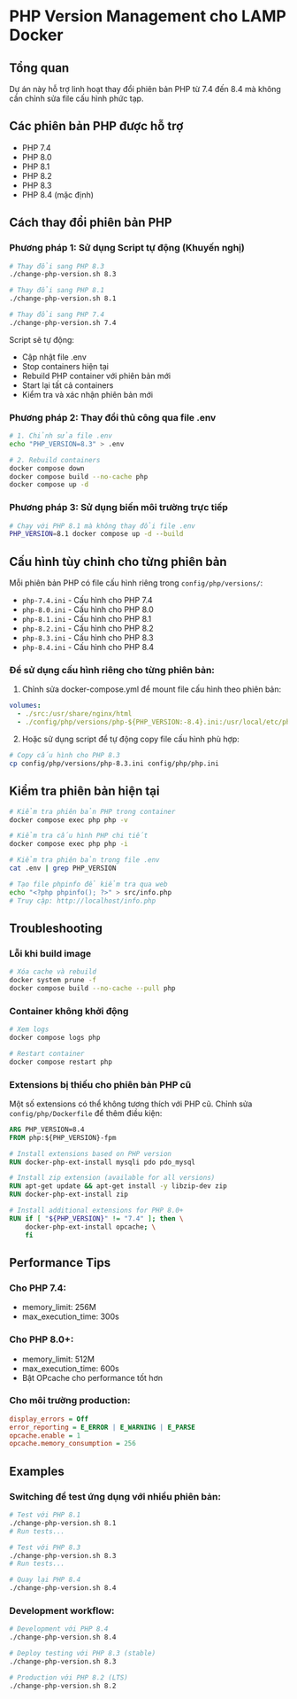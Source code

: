 # PHP Version Management cho LAMP Docker

## Tổng quan
Dự án này hỗ trợ linh hoạt thay đổi phiên bản PHP từ 7.4 đến 8.4 mà không cần chỉnh sửa file cấu hình phức tạp.

## Các phiên bản PHP được hỗ trợ
- PHP 7.4
- PHP 8.0
- PHP 8.1
- PHP 8.2
- PHP 8.3
- PHP 8.4 (mặc định)

## Cách thay đổi phiên bản PHP

### Phương pháp 1: Sử dụng Script tự động (Khuyến nghị)
```bash
# Thay đổi sang PHP 8.3
./change-php-version.sh 8.3

# Thay đổi sang PHP 8.1
./change-php-version.sh 8.1

# Thay đổi sang PHP 7.4
./change-php-version.sh 7.4
```

Script sẽ tự động:
- Cập nhật file .env
- Stop containers hiện tại
- Rebuild PHP container với phiên bản mới
- Start lại tất cả containers
- Kiểm tra và xác nhận phiên bản mới

### Phương pháp 2: Thay đổi thủ công qua file .env
```bash
# 1. Chỉnh sửa file .env
echo "PHP_VERSION=8.3" > .env

# 2. Rebuild containers
docker compose down
docker compose build --no-cache php
docker compose up -d
```

### Phương pháp 3: Sử dụng biến môi trường trực tiếp
```bash
# Chạy với PHP 8.1 mà không thay đổi file .env
PHP_VERSION=8.1 docker compose up -d --build
```

## Cấu hình tùy chỉnh cho từng phiên bản

Mỗi phiên bản PHP có file cấu hình riêng trong `config/php/versions/`:
- `php-7.4.ini` - Cấu hình cho PHP 7.4
- `php-8.0.ini` - Cấu hình cho PHP 8.0  
- `php-8.1.ini` - Cấu hình cho PHP 8.1
- `php-8.2.ini` - Cấu hình cho PHP 8.2
- `php-8.3.ini` - Cấu hình cho PHP 8.3
- `php-8.4.ini` - Cấu hình cho PHP 8.4

### Để sử dụng cấu hình riêng cho từng phiên bản:

1. Chỉnh sửa docker-compose.yml để mount file cấu hình theo phiên bản:
```yaml
volumes:
  - ./src:/usr/share/nginx/html
  - ./config/php/versions/php-${PHP_VERSION:-8.4}.ini:/usr/local/etc/php/conf.d/custom.ini
```

2. Hoặc sử dụng script để tự động copy file cấu hình phù hợp:
```bash
# Copy cấu hình cho PHP 8.3
cp config/php/versions/php-8.3.ini config/php/php.ini
```

## Kiểm tra phiên bản hiện tại

```bash
# Kiểm tra phiên bản PHP trong container
docker compose exec php php -v

# Kiểm tra cấu hình PHP chi tiết
docker compose exec php php -i

# Kiểm tra phiên bản trong file .env
cat .env | grep PHP_VERSION

# Tạo file phpinfo để kiểm tra qua web
echo "<?php phpinfo(); ?>" > src/info.php
# Truy cập: http://localhost/info.php
```

## Troubleshooting

### Lỗi khi build image
```bash
# Xóa cache và rebuild
docker system prune -f
docker compose build --no-cache --pull php
```

### Container không khởi động
```bash
# Xem logs
docker compose logs php

# Restart container
docker compose restart php
```

### Extensions bị thiếu cho phiên bản PHP cũ
Một số extensions có thể không tương thích với PHP cũ. Chỉnh sửa `config/php/Dockerfile` để thêm điều kiện:

```dockerfile
ARG PHP_VERSION=8.4
FROM php:${PHP_VERSION}-fpm

# Install extensions based on PHP version
RUN docker-php-ext-install mysqli pdo pdo_mysql

# Install zip extension (available for all versions)
RUN apt-get update && apt-get install -y libzip-dev zip
RUN docker-php-ext-install zip

# Install additional extensions for PHP 8.0+
RUN if [ "${PHP_VERSION}" != "7.4" ]; then \
    docker-php-ext-install opcache; \
    fi
```

## Performance Tips

### Cho PHP 7.4:
- memory_limit: 256M
- max_execution_time: 300s

### Cho PHP 8.0+:
- memory_limit: 512M  
- max_execution_time: 600s
- Bật OPcache cho performance tốt hơn

### Cho môi trường production:
```ini
display_errors = Off
error_reporting = E_ERROR | E_WARNING | E_PARSE
opcache.enable = 1
opcache.memory_consumption = 256
```

## Examples

### Switching để test ứng dụng với nhiều phiên bản:
```bash
# Test với PHP 8.1
./change-php-version.sh 8.1
# Run tests...

# Test với PHP 8.3  
./change-php-version.sh 8.3
# Run tests...

# Quay lại PHP 8.4
./change-php-version.sh 8.4
```

### Development workflow:
```bash
# Development với PHP 8.4
./change-php-version.sh 8.4

# Deploy testing với PHP 8.3 (stable)
./change-php-version.sh 8.3

# Production với PHP 8.2 (LTS)
./change-php-version.sh 8.2
```
